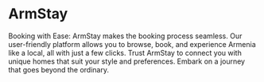 # ArmStay
Booking with Ease:  ArmStay makes the booking process seamless. Our user-friendly platform allows you to browse, book, and experience Armenia like a local, all with just a few clicks. Trust ArmStay to connect you with unique homes that suit your style and preferences.  Embark on a journey that goes beyond the ordinary.
